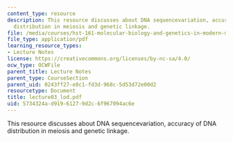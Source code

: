 ```yaml
---
content_type: resource
description: This resource discusses about DNA sequencevariation, accuracy of DNA
  distribution in meiosis and genetic linkage.
file: /media/courses/hst-161-molecular-biology-and-genetics-in-modern-medicine-fall-2007/5734324ad91961279d2c6f967094ac6e_lecture03_lod.pdf
file_type: application/pdf
learning_resource_types:
- Lecture Notes
license: https://creativecommons.org/licenses/by-nc-sa/4.0/
ocw_type: OCWFile
parent_title: Lecture Notes
parent_type: CourseSection
parent_uid: 0243ff27-e8c1-fd3d-968c-5d53d72e00d2
resourcetype: Document
title: lecture03_lod.pdf
uid: 5734324a-d919-6127-9d2c-6f967094ac6e
---
```

This resource discusses about DNA sequencevariation, accuracy of DNA distribution in meiosis and genetic linkage.